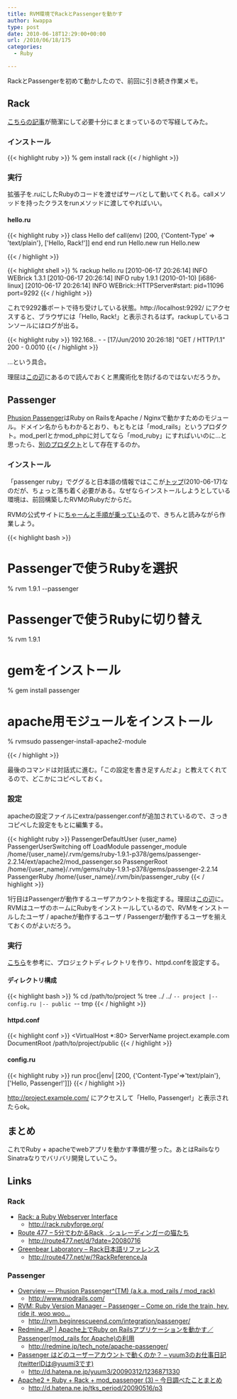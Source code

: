 ```yaml
---
title: RVM環境でRackとPassengerを動かす
author: kwappa
type: post
date: 2010-06-18T12:29:00+00:00
url: /2010/06/18/175
categories:
  - Ruby

---
```

RackとPassengerを初めて動かしたので、前回に引き続き作業メモ。

## Rack

<a target="_blank" href="http://route477.net/d/?date=20080716">こちらの記事</a>が簡潔にして必要十分にまとまっているので写経してみた。 

### インストール

{{< highlight ruby >}}
% gem install rack
{{< / highlight >}}

<!--more-->

### 実行

拡張子を.ruにしたRubyのコードを渡せばサーバとして動いてくれる。callメソッドを持ったクラスをrunメソッドに渡してやればいい。

#### hello.ru

{{< highlight ruby >}}
class Hello
  def call(env)
    [200, {'Content-Type' => 'text/plain'}, ['Hello, Rack!']]
  end
end
run Hello.new
run Hello.new

{{< / highlight >}}

{{< highlight shell >}}
% rackup hello.ru
[2010-06-17 20:26:14] INFO  WEBrick 1.3.1
[2010-06-17 20:26:14] INFO  ruby 1.9.1 (2010-01-10) [i686-linux]
[2010-06-17 20:26:14] INFO  WEBrick::HTTPServer#start: pid=11096 port=9292
{{< / highlight >}}

これで9292番ポートで待ち受けしている状態。http://localhost:9292/ にアクセスすると、ブラウザには「Hello, Rack!」と表示されるはず。rackupしているコンソールにはログが出る。

{{< highlight ruby >}}
192.168.*.* - - [17/Jun/2010 20:26:18] "GET / HTTP/1.1" 200 - 0.0010
{{< / highlight >}}

…という具合。

理屈は<a target="_blank" href="http://gihyo.jp/dev/serial/01/ruby/0024">この辺</a>にあるので読んでおくと黒魔術化を防げるのではないだろうか。

## Passenger

<a target="_blank" href="http://www.modrails.com/">Phusion Passenger</a>はRuby on RailsをApache / Nginxで動かすためのモジュール。ドメイン名からもわかるとおり、もともとは「mod\_rails」というプロダクト。mod\_perlとかmod\_phpに対してなら「mod\_ruby」にすればいいのに…と思ったら、<a target="_blank" href="http://www.modruby.net/ja/">別のプロダクト</a>として存在するのか。

### インストール

「passenger ruby」でググると日本語の情報ではここが<a target="_blank" href="http://redmine.jp/tech_note/apache-passenger/">トップ</a>(2010-06-17)なのだが、ちょっと落ち着く必要がある。なぜならインストールしようとしている環境は、前回構築したRVMのRubyだからだ。

RVMの公式サイトに[ちゃーんと手順が乗っている][1]ので、きちんと読みながら作業しよう。

{{< highlight bash >}}
# Passengerで使うRubyを選択
% rvm 1.9.1 --passenger
# Passengerで使うRubyに切り替え
% rvm 1.9.1
# gemをインストール
% gem install passenger
# apache用モジュールをインストール
% rvmsudo passenger-install-apache2-module

{{< / highlight >}}

最後のコマンドは対話式に進む。「この設定を書き足すんだよ」と教えてくれてるので、どこかにコピペしておく。

### 設定

apacheの設定ファイルにextra/passenger.confが追加されているので、さっきコピペした設定をもとに編集する。

{{< highlight ruby >}}
PassengerDefaultUser   {user_name}
PassengerUserSwitching off
LoadModule passenger_module /home/{user_name}/.rvm/gems/ruby-1.9.1-p378/gems/passenger-2.2.14/ext/apache2/mod_passenger.so
PassengerRoot /home/{user_name}/.rvm/gems/ruby-1.9.1-p378/gems/passenger-2.2.14
PassengerRuby /home/{user_name}/.rvm/bin/passenger_ruby
{{< / highlight >}}

1行目はPassengerが動作するユーザアカウントを指定する。理屈は<a target="_blank" href="http://d.hatena.ne.jp/yuum3/20090312/1236871330">この辺</a>に。RVMはユーザのホームにRubyをインストールしているので、RVMをインストールしたユーザ / apacheが動作するユーザ / Passengerが動作するユーザを揃えておくのがよいだろう。

### 実行

[こちら][2]を参考に、プロジェクトディレクトリを作り、httpd.confを設定する。

#### ディレクトリ構成

{{< highlight bash >}}
% cd /path/to/project
% tree ../
../
`-- project
    |-- config.ru
    |-- public
    `-- tmp
{{< / highlight >}}

#### httpd.conf

{{< highlight conf >}}
<VirtualHost *:80>
   ServerName project.example.com
   DocumentRoot /path/to/project/public
</VirtualHost>
{{< / highlight >}}

#### config.ru

{{< highlight ruby >}}
run proc{|env| [200, {'Content-Type'=>'text/plain'}, ['Hello, Passenger!']]}
{{< / highlight >}}

http://project.example.com/ にアクセスして「Hello, Passenger!」と表示されたらok。

## まとめ

これでRuby + apacheでwebアプリを動かす準備が整った。あとはRailsなりSinatraなりでバリバリ開発していこう。

## Links

### Rack

- <a target="_blank" href="http://rack.rubyforge.org/">Rack: a Ruby Webserver Interface</a>
  - http://rack.rubyforge.org/
- <a target="_blank" href="http://route477.net/d/?date=20080716">Route 477 &#8211; 5分でわかるRack , シュレーディンガーの猫たち</a>
  - http://route477.net/d/?date=20080716
- <a target="_blank" href="http://route477.net/w/?RackReferenceJa">Greenbear Laboratory &#8211; Rack日本語リファレンス</a>
  - http://route477.net/w/?RackReferenceJa

### Passenger

- <a target="_blank" href="http://www.modrails.com/">Overview ― Phusion Passenger^(TM) (a.k.a. mod_rails / mod_rack)</a>
  - http://www.modrails.com/
- <a target="_blank" href="http://rvm.beginrescueend.com/integration/passenger/">RVM: Ruby Version Manager &#8211; Passenger &#8211; Come on, ride the train, hey, ride it, woo woo&#8230;</a>
  - http://rvm.beginrescueend.com/integration/passenger/
- <a target="_blank" href="http://redmine.jp/tech_note/apache-passenger/">Redmine.JP | Apache上でRuby on Railsアプリケーションを動かす／Passenger(mod_rails for Apache)の利用</a>
  - http://redmine.jp/tech_note/apache-passenger/
- <a target="_blank" href="http://d.hatena.ne.jp/yuum3/20090312/1236871330">Passenger はどのユーザーアカウントで動くのか？ &#8211; yuum3のお仕事日記 (twitterIDは@yuumi3です)</a>
  - http://d.hatena.ne.jp/yuum3/20090312/1236871330
- <a target="_blank" href="http://d.hatena.ne.jp/tks_period/20090516/p3">Apache2 + Ruby + Rack + mod_passenger (3) &#8211; 今日調べたことまとめ</a>
  - http://d.hatena.ne.jp/tks_period/20090516/p3

 [1]: http://rvm.beginrescueend.com/integration/passenger/
 [2]: http://d.hatena.ne.jp/tks_period/20090516/p3
